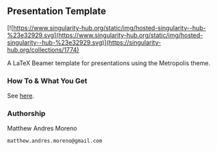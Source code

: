 ## Presentation Template

[![https://www.singularity-hub.org/static/img/hosted-singularity--hub-%23e32929.svg](https://www.singularity-hub.org/static/img/hosted-singularity--hub-%23e32929.svg)](https://singularity-hub.org/collections/1774)

A LaTeX Beamer template for presentations using the Metropolis theme.

### How To & What You Get

See [here](https://twitter.com/MorenoMatthewA/status/1048676082952626177).

### Authorship

Matthew Andres Moreno

`matthew.andres.moreno@gmail.com`
